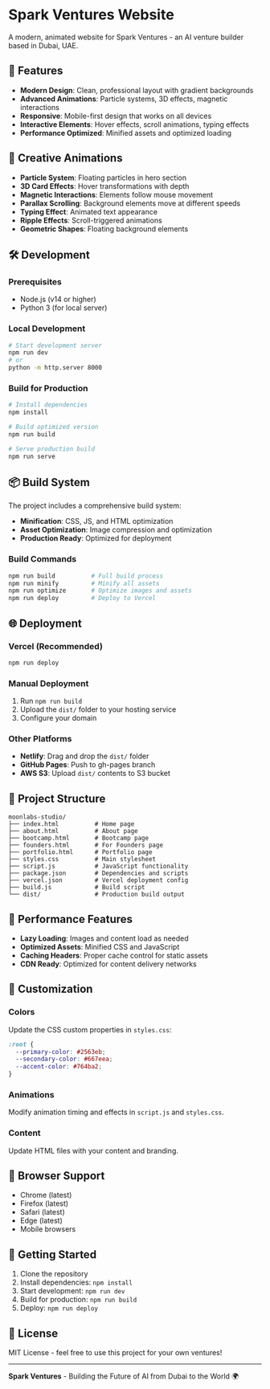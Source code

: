 # Spark Ventures Website

A modern, animated website for Spark Ventures - an AI venture builder based in Dubai, UAE.

## 🚀 Features

- **Modern Design**: Clean, professional layout with gradient backgrounds
- **Advanced Animations**: Particle systems, 3D effects, magnetic interactions
- **Responsive**: Mobile-first design that works on all devices
- **Interactive Elements**: Hover effects, scroll animations, typing effects
- **Performance Optimized**: Minified assets and optimized loading

## 🎨 Creative Animations

- **Particle System**: Floating particles in hero section
- **3D Card Effects**: Hover transformations with depth
- **Magnetic Interactions**: Elements follow mouse movement
- **Parallax Scrolling**: Background elements move at different speeds
- **Typing Effect**: Animated text appearance
- **Ripple Effects**: Scroll-triggered animations
- **Geometric Shapes**: Floating background elements

## 🛠️ Development

### Prerequisites
- Node.js (v14 or higher)
- Python 3 (for local server)

### Local Development
```bash
# Start development server
npm run dev
# or
python -m http.server 8000
```

### Build for Production
```bash
# Install dependencies
npm install

# Build optimized version
npm run build

# Serve production build
npm run serve
```

## 📦 Build System

The project includes a comprehensive build system:

- **Minification**: CSS, JS, and HTML optimization
- **Asset Optimization**: Image compression and optimization
- **Production Ready**: Optimized for deployment

### Build Commands
```bash
npm run build          # Full build process
npm run minify         # Minify all assets
npm run optimize       # Optimize images and assets
npm run deploy         # Deploy to Vercel
```

## 🌐 Deployment

### Vercel (Recommended)
```bash
npm run deploy
```

### Manual Deployment
1. Run `npm run build`
2. Upload the `dist/` folder to your hosting service
3. Configure your domain

### Other Platforms
- **Netlify**: Drag and drop the `dist/` folder
- **GitHub Pages**: Push to gh-pages branch
- **AWS S3**: Upload `dist/` contents to S3 bucket

## 📁 Project Structure

```
moonlabs-studio/
├── index.html          # Home page
├── about.html          # About page
├── bootcamp.html       # Bootcamp page
├── founders.html       # For Founders page
├── portfolio.html      # Portfolio page
├── styles.css          # Main stylesheet
├── script.js           # JavaScript functionality
├── package.json        # Dependencies and scripts
├── vercel.json         # Vercel deployment config
├── build.js            # Build script
└── dist/               # Production build output
```

## 🎯 Performance Features

- **Lazy Loading**: Images and content load as needed
- **Optimized Assets**: Minified CSS and JavaScript
- **Caching Headers**: Proper cache control for static assets
- **CDN Ready**: Optimized for content delivery networks

## 🔧 Customization

### Colors
Update the CSS custom properties in `styles.css`:
```css
:root {
  --primary-color: #2563eb;
  --secondary-color: #667eea;
  --accent-color: #764ba2;
}
```

### Animations
Modify animation timing and effects in `script.js` and `styles.css`.

### Content
Update HTML files with your content and branding.

## 📱 Browser Support

- Chrome (latest)
- Firefox (latest)
- Safari (latest)
- Edge (latest)
- Mobile browsers

## 🚀 Getting Started

1. Clone the repository
2. Install dependencies: `npm install`
3. Start development: `npm run dev`
4. Build for production: `npm run build`
5. Deploy: `npm run deploy`

## 📄 License

MIT License - feel free to use this project for your own ventures!

---

**Spark Ventures** - Building the Future of AI from Dubai to the World 🌍
